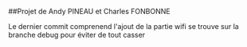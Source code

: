 ##Projet de Andy PINEAU et Charles FONBONNE

Le dernier commit comprenend l'ajout de la partie wifi se trouve sur la branche debug pour éviter de tout casser
